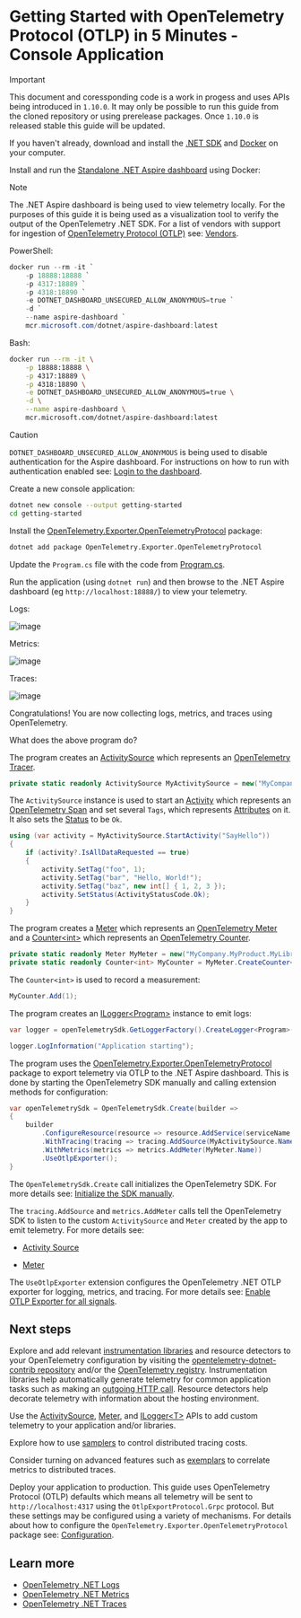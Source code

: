 # Getting Started with OpenTelemetry Protocol (OTLP) in 5 Minutes - Console Application

> [!IMPORTANT]
> This document and coressponding code is a work in progess and uses APIs being
> introduced in `1.10.0`. It may only be possible to run this guide from the
> cloned repository or using prerelease packages. Once `1.10.0` is released
> stable this guide will be updated.

If you haven't already, download and install the [.NET
SDK](https://dotnet.microsoft.com/download) and
[Docker](https://www.docker.com/) on your computer.

Install and run the [Standalone .NET Aspire
dashboard](https://learn.microsoft.com/dotnet/aspire/fundamentals/dashboard/standalone)
using Docker:

> [!NOTE]
> The .NET Aspire dashboard is being used to view telemetry locally. For the
> purposes of this guide it is being used as a visualization tool to verify the
> output of the OpenTelemetry .NET SDK. For a list of vendors with support for
> ingestion of [OpenTelemetry Protocol
(OTLP)](https://github.com/open-telemetry/opentelemetry-proto/tree/main/docs)
> see: [Vendors](../README.md#vendor-support).

PowerShell:

```powershell
docker run --rm -it `
    -p 18888:18888 `
    -p 4317:18889 `
    -p 4318:18890 `
    -e DOTNET_DASHBOARD_UNSECURED_ALLOW_ANONYMOUS=true `
    -d `
    --name aspire-dashboard `
    mcr.microsoft.com/dotnet/aspire-dashboard:latest
```

Bash:

```bash
docker run --rm -it \
    -p 18888:18888 \
    -p 4317:18889 \
    -p 4318:18890 \
    -e DOTNET_DASHBOARD_UNSECURED_ALLOW_ANONYMOUS=true \
    -d \
    --name aspire-dashboard \
    mcr.microsoft.com/dotnet/aspire-dashboard:latest
```

> [!CAUTION]
> `DOTNET_DASHBOARD_UNSECURED_ALLOW_ANONYMOUS` is being used to disable
> authentication for the Aspire dashboard. For instructions on how to run with
> authentication enabled see: [Login to the
> dashboard](https://learn.microsoft.com/dotnet/aspire/fundamentals/dashboard/standalone?#login-to-the-dashboard).

Create a new console application:

```sh
dotnet new console --output getting-started
cd getting-started
```

Install the
[OpenTelemetry.Exporter.OpenTelemetryProtocol](../../../src/OpenTelemetry.Exporter.OpenTelemetryProtocol/README.md)
package:

```sh
dotnet add package OpenTelemetry.Exporter.OpenTelemetryProtocol
```

Update the `Program.cs` file with the code from [Program.cs](./Program.cs).

Run the application (using `dotnet run`) and then browse to the .NET Aspire
dashboard (eg `http://localhost:18888/`) to view your telemetry.

Logs:

![image](https://github.com/user-attachments/assets/47f20945-114d-401f-81ac-3d1638b3610c)

Metrics:

![image](https://github.com/user-attachments/assets/52906dba-1f92-44d1-a4db-ecc1707b8d65)

Traces:

![image](https://github.com/user-attachments/assets/c468ed33-1533-4c41-81d4-5c529d66b55d)

Congratulations! You are now collecting logs, metrics, and traces using
OpenTelemetry.

What does the above program do?

The program creates an
[ActivitySource](https://learn.microsoft.com/dotnet/api/system.diagnostics.activitysource)
which represents an [OpenTelemetry
Tracer](https://github.com/open-telemetry/opentelemetry-specification/blob/main/specification/trace/api.md#tracer).

```csharp
private static readonly ActivitySource MyActivitySource = new("MyCompany.MyProduct.MyLibrary");
```

The `ActivitySource` instance is used to start an
[Activity](https://learn.microsoft.com/dotnet/api/system.diagnostics.activity)
which represents an [OpenTelemetry
Span](https://github.com/open-telemetry/opentelemetry-specification/blob/main/specification/trace/api.md#span)
and set several `Tags`, which represents
[Attributes](https://github.com/open-telemetry/opentelemetry-specification/blob/main/specification/trace/api.md#set-attributes)
on it. It also sets the
[Status](https://github.com/open-telemetry/opentelemetry-specification/blob/main/specification/trace/api.md#set-status)
to be `Ok`.

```csharp
using (var activity = MyActivitySource.StartActivity("SayHello"))
{
    if (activity?.IsAllDataRequested == true)
    {
        activity.SetTag("foo", 1);
        activity.SetTag("bar", "Hello, World!");
        activity.SetTag("baz", new int[] { 1, 2, 3 });
        activity.SetStatus(ActivityStatusCode.Ok);
    }
}
```

The program creates a
[Meter](https://learn.microsoft.com/dotnet/api/system.diagnostics.metrics.meter)
which represents an [OpenTelemetry
Meter](https://github.com/open-telemetry/opentelemetry-specification/blob/main/specification/metrics/api.md#meter)
and a
[Counter&lt;int&gt;](https://learn.microsoft.com/dotnet/api/system.diagnostics.metrics.counter-1)
which represents an [OpenTelemetry
Counter](https://github.com/open-telemetry/opentelemetry-specification/blob/main/specification/metrics/api.md#counter).

```csharp
private static readonly Meter MyMeter = new("MyCompany.MyProduct.MyLibrary");
private static readonly Counter<int> MyCounter = MyMeter.CreateCounter<int>("execution.count");
```

The `Counter<int>` is used to record a measurement:

```csharp
MyCounter.Add(1);
```

The program creates an
[ILogger&lt;Program&gt;](https://learn.microsoft.com/dotnet/api/microsoft.extensions.logging.ilogger-1)
instance to emit logs:

```csharp
var logger = openTelemetrySdk.GetLoggerFactory().CreateLogger<Program>();

logger.LogInformation("Application starting");
```

The program uses the
[OpenTelemetry.Exporter.OpenTelemetryProtocol](../../../src/OpenTelemetry.Exporter.OpenTelemetryProtocol/README.md)
package to export telemetry via OTLP to the .NET Aspire dashboard. This is done
by starting the OpenTelemetry SDK manually and calling extension methods for
configuration:

```csharp
var openTelemetrySdk = OpenTelemetrySdk.Create(builder =>
{
    builder
        .ConfigureResource(resource => resource.AddService(serviceName: "ConsoleApp"))
        .WithTracing(tracing => tracing.AddSource(MyActivitySource.Name))
        .WithMetrics(metrics => metrics.AddMeter(MyMeter.Name))
        .UseOtlpExporter();
}
```

The `OpenTelemetrySdk.Create` call initializes the OpenTelemetry SDK. For more
details see: [Initialize the SDK
manually](../../README.md#initialize-the-sdk-manually).

The `tracing.AddSource` and `metrics.AddMeter` calls tell the OpenTelemetry SDK
to listen to the custom `ActivitySource` and `Meter` created by the app to emit
telemetry. For more details see:

* [Activity Source](../../trace/customizing-the-sdk/README.md#activity-source)

* [Meter](../../metrics/customizing-the-sdk/README.md#meter)

The `UseOtlpExporter` extension configures the OpenTelemetry .NET OTLP exporter
for logging, metrics, and tracing. For more details see: [Enable OTLP Exporter
for all
signals](../../../src/OpenTelemetry.Exporter.OpenTelemetryProtocol/README.md#enable-otlp-exporter-for-all-signals).

## Next steps

Explore and add relevant [instrumentation
libraries](https://github.com/open-telemetry/opentelemetry-specification/blob/main/specification/glossary.md#instrumentation-library)
and resource detectors to your OpenTelemetry configuration by visiting the
[opentelemetry-dotnet-contrib
repository](https://github.com/open-telemetry/opentelemetry-dotnet-contrib)
and/or the [OpenTelemetry
registry](https://opentelemetry.io/ecosystem/registry/?language=dotnet).
Instrumentation libraries help automatically generate telemetry for common
application tasks such as making an [outgoing HTTP
call](https://github.com/open-telemetry/opentelemetry-dotnet-contrib/tree/main/src/OpenTelemetry.Instrumentation.Http).
Resource detectors help decorate telemetry with information about the hosting
environment.

Use the
[ActivitySource](https://learn.microsoft.com/dotnet/api/system.diagnostics.activitysource),
[Meter](https://learn.microsoft.com/dotnet/api/system.diagnostics.metrics.meter),
and
[ILogger&lt;T&gt;](https://learn.microsoft.com/dotnet/api/microsoft.extensions.logging.ilogger-1)
APIs to add custom telemetry to your application and/or libraries.

Explore how to use
[samplers](../../trace/customizing-the-sdk/README.md#samplers) to control
distributed tracing costs.

Consider turning on advanced features such as
[exemplars](../../metrics/customizing-the-sdk/README.md#exemplars) to correlate
metrics to distributed traces.

Deploy your application to production. This guide uses OpenTelemetry Protocol
(OTLP) defaults which means all telemetry will be sent to
`http://localhost:4317` using the `OtlpExportProtocol.Grpc` protocol. But these
settings may be configured using a variety of mechanisms. For details about how
to configure the `OpenTelemetry.Exporter.OpenTelemetryProtocol` package see:
[Configuration](../../../src/OpenTelemetry.Exporter.OpenTelemetryProtocol/README.md#configuration).

## Learn more

* [OpenTelemetry .NET Logs](../../logs/README.md)
* [OpenTelemetry .NET Metrics](../../metrics/README.md)
* [OpenTelemetry .NET Traces](../../trace/README.md)
